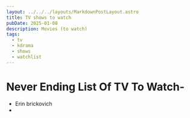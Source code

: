 ```yaml
---
layout: ../../../layouts/MarkdownPostLayout.astro
title: TV shows to watch
pubDate: 2025-01-08
description: Movies (to watch)
tags:
  - tv
  - kdrama
  - shows
  - watchlist
---
```

# Never Ending List Of TV To Watch-

- Erin brickovich
- 